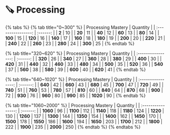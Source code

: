 # 🪚 Processing

{% tabs %}
{% tab title="0~300" %}
| Processing Mastery | Quantity |
| :----------------: | :------: |
|        **2**       |    10    |
|       **20**       |    11    |
|       **40**       |    12    |
|       **60**       |    13    |
|       **80**       |    14    |
|       **100**      |    15    |
|       **120**      |    16    |
|       **140**      |    17    |
|       **160**      |    18    |
|       **180**      |    19    |
|       **200**      |    20    |
|       **220**      |    21    |
|       **240**      |    22    |
|       **260**      |    23    |
|       **280**      |    24    |
|       **300**      |    25    |
{% endtab %}

{% tab title="320~620" %}
| Processing Mastery | Quantity |
| :----------------: | :------: |
|       **320**      |    26    |
|       **340**      |    27    |
|       **360**      |    28    |
|       **380**      |    29    |
|       **400**      |    30    |
|       **420**      |    31    |
|       **440**      |    32    |
|       **460**      |    33    |
|       **480**      |    34    |
|       **500**      |    35    |
|       **520**      |    36    |
|       **540**      |    37    |
|       **560**      |    38    |
|       **580**      |    39    |
|       **600**      |    40    |
|       **620**      |    41    |
{% endtab %}

{% tab title="640~1020" %}
| Processing Mastery | Quantity |
| :----------------: | :------: |
|       **640**      |    42    |
|       **660**      |    43    |
|       **680**      |    45    |
|       **700**      |    47    |
|       **720**      |    49    |
|       **740**      |    51    |
|       **760**      |    53    |
|       **780**      |    57    |
|       **810**      |    60    |
|       **840**      |    64    |
|       **870**      |    68    |
|       **900**      |    72    |
|       **930**      |    76    |
|       **960**      |    80    |
|       **990**      |    85    |
|      **1020**      |    90    |
{% endtab %}

{% tab title="1060~2000" %}
| Processing Mastery | Quantity |
| :----------------: | :------: |
|      **1060**      |    96    |
|      **1100**      |    112   |
|      **1140**      |    118   |
|      **1180**      |    124   |
|      **1220**      |    130   |
|      **1260**      |    137   |
|      **1300**      |    144   |
|      **1350**      |    154   |
|      **1400**      |    162   |
|      **1450**      |    170   |
|      **1500**      |    178   |
|      **1550**      |    186   |
|      **1600**      |    194   |
|      **1650**      |    203   |
|      **1700**      |    212   |
|      **1800**      |    222   |
|      **1900**      |    235   |
|      **2000**      |    250   |
{% endtab %}
{% endtabs %}
